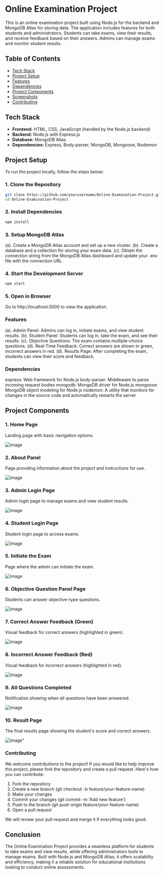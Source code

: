 # Online Examination Project

This is an online examination project built using Node.js for the backend and MongoDB Atlas for storing data. The application includes features for both students and administrators. Students can take exams, view their results, and receive feedback based on their answers. Admins can manage exams and monitor student results.

## Table of Contents
- [Tech Stack](#tech-stack)
- [Project Setup](#project-setup)
- [Features](#features)
- [Dependencies](#dependencies)
- [Project Components](#project-components)
- [Screenshots](#screenshots)
- [Contributing](#contributing)

## Tech Stack

- **Frontend:** HTML, CSS, JavaScript (handled by the Node.js backend)
- **Backend:** Node.js with Express.js
- **Database:** MongoDB Atlas
- **Dependencies:** Express, Body-parser, MongoDB, Mongoose, Nodemon

## Project Setup

To run the project locally, follow the steps below:

### 1. Clone the Repository
```bash
git clone https://github.com/yourusername/Online-Examination-Project.git
cd Online-Examination-Project
```
### 2. Install Dependencies
```bash
npm install
```
### 3. Setup MongoDB Atlas
(a). Create a MongoDB Atlas account and set up a new cluster.
(b). Create a database and a collection for storing your exam data.
(c). Obtain the connection string from the MongoDB Atlas dashboard and update your .env file with the connection URL.
### 4. Start the Development Server
```bash
npm start
```

### 5. Open in Browser
Go to http://localhost:3000 to view the application.
### Features
(a). Admin Panel: Admins can log in, initiate exams, and view student results.
(b). Student Panel: Students can log in, take the exam, and see their results.
(c). Objective Questions: The exam contains multiple-choice questions.
(d). Real-Time Feedback: Correct answers are shown in green, incorrect answers in red.
(d). Results Page: After completing the exam, students can view their score and feedback.

### Dependencies
  express: Web framework for Node.js
  body-parser: Middleware to parse incoming request bodies
  mongodb: MongoDB driver for Node.js
  mongoose: MongoDB object modeling for Node.js
  nodemon: A utility that monitors for changes in the source code and automatically restarts       the server
  
## Project Components
### 1. Home Page

Landing page with basic navigation options.

![image](https://github.com/user-attachments/assets/34df5efa-3ffd-4abd-914c-f4b67d937968)

### 2. About Panel

Page providing information about the project and instructions for use.

![image](https://github.com/user-attachments/assets/88d1dde4-e3d9-44c2-bbf7-b428ed19097f)

### 3. Admin Login Page

Admin login page to manage exams and view student results.

![image](https://github.com/user-attachments/assets/e82d9808-e03f-4f78-b0b0-0a6eb973148d)

### 4. Student Login Page

Student login page to access exams.

![image](https://github.com/user-attachments/assets/3bc4b52b-a0f3-4ee9-868d-315074ed09f5)

### 5. Initiate the Exam

Page where the admin can initiate the exam.

![image](https://github.com/user-attachments/assets/51c9ec5c-2cfc-4e1a-b298-cea87e6e18fd)

### 6. Objective Question Panel Page

Students can answer objective-type questions.

![image](https://github.com/user-attachments/assets/fdd28ee9-c4ae-4d51-b0e7-a4973876b54a)

### 7. Correct Answer Feedback (Green)

Visual feedback for correct answers (highlighted in green).

![image](https://github.com/user-attachments/assets/cc12098e-a329-4348-883b-8bf9fdd80f3f)

### 8. Incorrect Answer Feedback (Red)

Visual feedback for incorrect answers (highlighted in red).

![image](https://github.com/user-attachments/assets/8abef2fa-802f-48db-9355-2a924988c64c)

### 9. All Questions Completed

Notification showing when all questions have been answered.

![image](https://github.com/user-attachments/assets/4493e757-1a0f-491f-b8b4-ad56c9f82719)

### 10. Result Page

The final results page showing the student's score and correct answers.

![image](https://github.com/user-attachments/assets/eccf0b73-9069-4458-ad3a-9f8dfe599496)" 

### Contributing
We welcome contributions to the project! If you would like to help improve this project, please fork the repository and create a pull request. Here's how you can contribute:

1. Fork the repository
2. Create a new branch (git checkout -b feature/your-feature-name)
3. Make your changes
4. Commit your changes (git commit -m 'Add new feature')
5. Push to the branch (git push origin feature/your-feature-name)
6. Open a pull request
   
We will review your pull request and merge it if everything looks good.

## Conclusion

The Online Examination Project provides a seamless platform for students to take exams and view results, while offering administrators tools to manage exams. Built with Node.js and MongoDB Atlas, it offers scalability and efficiency, making it a reliable solution for educational institutions looking to conduct online assessments.


